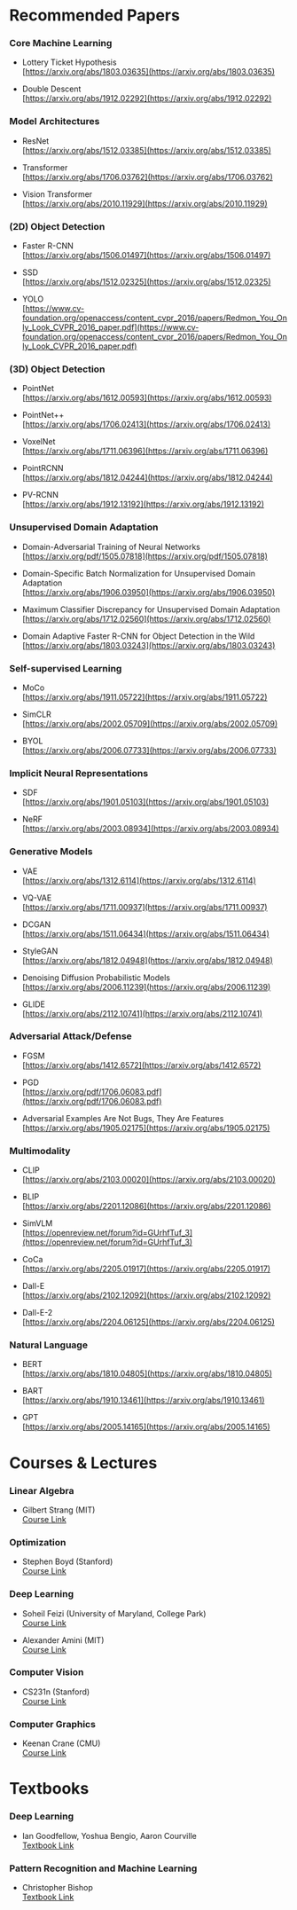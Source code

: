 # Recommended Papers

### Core Machine Learning

- Lottery Ticket Hypothesis <br>
[https://arxiv.org/abs/1803.03635](https://arxiv.org/abs/1803.03635)

- Double Descent <br>
[https://arxiv.org/abs/1912.02292](https://arxiv.org/abs/1912.02292)

### Model Architectures

- ResNet <br>
[https://arxiv.org/abs/1512.03385](https://arxiv.org/abs/1512.03385)

- Transformer <br>
[https://arxiv.org/abs/1706.03762](https://arxiv.org/abs/1706.03762)

- Vision Transformer <br>
[https://arxiv.org/abs/2010.11929](https://arxiv.org/abs/2010.11929)

### (2D) Object Detection

- Faster R-CNN <br>
[https://arxiv.org/abs/1506.01497](https://arxiv.org/abs/1506.01497)

- SSD <br>
[https://arxiv.org/abs/1512.02325](https://arxiv.org/abs/1512.02325)

- YOLO <br>
[https://www.cv-foundation.org/openaccess/content_cvpr_2016/papers/Redmon_You_Only_Look_CVPR_2016_paper.pdf](https://www.cv-foundation.org/openaccess/content_cvpr_2016/papers/Redmon_You_Only_Look_CVPR_2016_paper.pdf)

### (3D) Object Detection

- PointNet <br>
[https://arxiv.org/abs/1612.00593](https://arxiv.org/abs/1612.00593)

- PointNet++ <br>
[https://arxiv.org/abs/1706.02413](https://arxiv.org/abs/1706.02413)

- VoxelNet <br>
[https://arxiv.org/abs/1711.06396](https://arxiv.org/abs/1711.06396)

- PointRCNN <br>
[https://arxiv.org/abs/1812.04244](https://arxiv.org/abs/1812.04244)

- PV-RCNN <br>
[https://arxiv.org/abs/1912.13192](https://arxiv.org/abs/1912.13192)

### Unsupervised Domain Adaptation

- Domain-Adversarial Training of Neural Networks <br>
[https://arxiv.org/pdf/1505.07818](https://arxiv.org/pdf/1505.07818)

- Domain-Specific Batch Normalization for Unsupervised Domain Adaptation <br>
[https://arxiv.org/abs/1906.03950](https://arxiv.org/abs/1906.03950)

- Maximum Classifier Discrepancy for Unsupervised Domain Adaptation <br>
[https://arxiv.org/abs/1712.02560](https://arxiv.org/abs/1712.02560)

- Domain Adaptive Faster R-CNN for Object Detection in the Wild <br>
[https://arxiv.org/abs/1803.03243](https://arxiv.org/abs/1803.03243)

### Self-supervised Learning

- MoCo <br>
[https://arxiv.org/abs/1911.05722](https://arxiv.org/abs/1911.05722)

- SimCLR <br>
[https://arxiv.org/abs/2002.05709](https://arxiv.org/abs/2002.05709)

- BYOL <br>
[https://arxiv.org/abs/2006.07733](https://arxiv.org/abs/2006.07733)

### Implicit Neural Representations

- SDF <br>
[https://arxiv.org/abs/1901.05103](https://arxiv.org/abs/1901.05103)

- NeRF <br>
[https://arxiv.org/abs/2003.08934](https://arxiv.org/abs/2003.08934)

### Generative Models

- VAE <br>
[https://arxiv.org/abs/1312.6114](https://arxiv.org/abs/1312.6114)

- VQ-VAE <br>
[https://arxiv.org/abs/1711.00937](https://arxiv.org/abs/1711.00937)

- DCGAN <br>
[https://arxiv.org/abs/1511.06434](https://arxiv.org/abs/1511.06434)

- StyleGAN <br>
[https://arxiv.org/abs/1812.04948](https://arxiv.org/abs/1812.04948)

- Denoising Diffusion Probabilistic Models <br>
[https://arxiv.org/abs/2006.11239](https://arxiv.org/abs/2006.11239)

- GLIDE <br>
[https://arxiv.org/abs/2112.10741](https://arxiv.org/abs/2112.10741)

### Adversarial Attack/Defense

- FGSM<br>
[https://arxiv.org/abs/1412.6572](https://arxiv.org/abs/1412.6572)

- PGD<br>
[https://arxiv.org/pdf/1706.06083.pdf](https://arxiv.org/pdf/1706.06083.pdf)

- Adversarial Examples Are Not Bugs, They Are Features <br>
[https://arxiv.org/abs/1905.02175](https://arxiv.org/abs/1905.02175)

### Multimodality

- CLIP <br>
[https://arxiv.org/abs/2103.00020](https://arxiv.org/abs/2103.00020)

- BLIP <br>
[https://arxiv.org/abs/2201.12086](https://arxiv.org/abs/2201.12086)

- SimVLM <br>
[https://openreview.net/forum?id=GUrhfTuf_3](https://openreview.net/forum?id=GUrhfTuf_3)

- CoCa <br>
[https://arxiv.org/abs/2205.01917](https://arxiv.org/abs/2205.01917)

- Dall-E <br>
[https://arxiv.org/abs/2102.12092](https://arxiv.org/abs/2102.12092)

- Dall-E-2 <br>
[https://arxiv.org/abs/2204.06125](https://arxiv.org/abs/2204.06125)

### Natural Language

- BERT <br>
[https://arxiv.org/abs/1810.04805](https://arxiv.org/abs/1810.04805)

- BART <br>
[https://arxiv.org/abs/1910.13461](https://arxiv.org/abs/1910.13461)

- GPT <br>
[https://arxiv.org/abs/2005.14165](https://arxiv.org/abs/2005.14165)

# Courses & Lectures

### Linear Algebra

- Gilbert Strang (MIT) <br>
[Course Link](https://ocw.mit.edu/courses/18-06sc-linear-algebra-fall-2011/)

### Optimization

- Stephen Boyd (Stanford) <br>
[Course Link](https://www.youtube.com/playlist?list=PL3940DD956CDF0622)

### Deep Learning

- Soheil Feizi (University of Maryland, College Park) <br>
[Course Link](https://www.cs.umd.edu/class/fall2020/cmsc828W/)

- Alexander Amini (MIT) <br>
[Course Link](https://www.youtube.com/playlist?list=PLtBw6njQRU-rwp5__7C0oIVt26ZgjG9NI)

### Computer Vision

- CS231n (Stanford) <br>
[Course Link](http://cs231n.stanford.edu)

### Computer Graphics

- Keenan Crane (CMU) <br>
[Course Link](https://www.youtube.com/playlist?list=PL9_jI1bdZmz2emSh0UQ5iOdT2xRHFHL7E)

# Textbooks

### Deep Learning

- Ian Goodfellow, Yoshua Bengio, Aaron Courville <br>
[Textbook Link](https://www.deeplearningbook.org)

### Pattern Recognition and Machine Learning

- Christopher Bishop <br>
[Textbook Link](https://www.microsoft.com/en-us/research/uploads/prod/2006/01/Bishop-Pattern-Recognition-and-Machine-Learning-2006.pdf)
